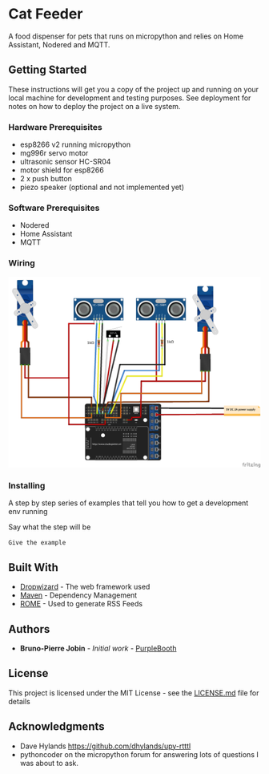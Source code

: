 # Cat Feeder

A food dispenser for pets that runs on micropython and relies on Home Assistant, Nodered and MQTT.

## Getting Started

These instructions will get you a copy of the project up and running on your local machine for development and testing purposes. See deployment for notes on how to deploy the project on a live system.

### Hardware Prerequisites

- esp8266 v2 running micropython
- mg996r servo motor
- ultrasonic sensor HC-SR04
- motor shield for esp8266
- 2 x push button
- piezo speaker (optional and not implemented yet)

### Software Prerequisites

- Nodered
- Home Assistant
- MQTT

### Wiring

![Alt text](pictures/wiring.png?raw=true "Wiring")

### Installing

A step by step series of examples that tell you how to get a development env running

Say what the step will be

```
Give the example
```

## Built With

* [Dropwizard](http://www.dropwizard.io/1.0.2/docs/) - The web framework used
* [Maven](https://maven.apache.org/) - Dependency Management
* [ROME](https://rometools.github.io/rome/) - Used to generate RSS Feeds

## Authors

* **Bruno-Pierre Jobin** - *Initial work* - [PurpleBooth](https://github.com/PurpleBooth)

## License

This project is licensed under the MIT License - see the [LICENSE.md](LICENSE.md) file for details

## Acknowledgments

* Dave Hylands https://github.com/dhylands/upy-rtttl
* pythoncoder on the micropython forum for answering lots of questions I was about to ask.


